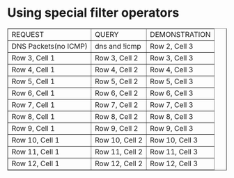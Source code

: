 # Using special filter operators
<table border="1">
  <tr>
    <td>REQUEST</td>
    <td>QUERY </td>
    <td>DEMONSTRATION</td>
  </tr>
  <tr>
    <td>DNS Packets(no ICMP)</td>
    <td>dns and !icmp</td>
    <td>Row 2, Cell 3</td>
  </tr>
  <tr>
    <td>Row 3, Cell 1</td>
    <td>Row 3, Cell 2</td>
    <td>Row 3, Cell 3</td>
  </tr>
  <tr>
    <td>Row 4, Cell 1</td>
    <td>Row 4, Cell 2</td>
    <td>Row 4, Cell 3</td>
  </tr>
  <tr>
    <td>Row 5, Cell 1</td>
    <td>Row 5, Cell 2</td>
    <td>Row 5, Cell 3</td>
  </tr>
  <tr>
    <td>Row 6, Cell 1</td>
    <td>Row 6, Cell 2</td>
    <td>Row 6, Cell 3</td>
  </tr>
  <tr>
    <td>Row 7, Cell 1</td>
    <td>Row 7, Cell 2</td>
    <td>Row 7, Cell 3</td>
  </tr>
  <tr>
    <td>Row 8, Cell 1</td>
    <td>Row 8, Cell 2</td>
    <td>Row 8, Cell 3</td>
  </tr>
  <tr>
    <td>Row 9, Cell 1</td>
    <td>Row 9, Cell 2</td>
    <td>Row 9, Cell 3</td>
  </tr>
  <tr>
    <td>Row 10, Cell 1</td>
    <td>Row 10, Cell 2</td>
    <td>Row 10, Cell 3</td>
  </tr>
  <tr>
    <td>Row 11, Cell 1</td>
    <td>Row 11, Cell 2</td>
    <td>Row 11, Cell 3</td>
  </tr>
    <tr>
    <td>Row 12, Cell 1</td>
    <td>Row 12, Cell 2</td>
    <td>Row 12, Cell 3</td>
  </tr>
</table>
